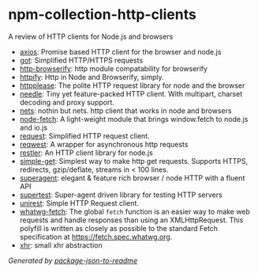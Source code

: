 # npm-collection-http-clients

A review of HTTP clients for Node.js and browsers

- [axios](https://github.com/git+https:/): Promise based HTTP client for the browser and node.js
- [got](https://github.com/sindresorhus/got): Simplified HTTP/HTTPS requests
- [http-browserify](https://github.com/substack/http-browserify): http module compatability for browserify
- [httpify](https://github.com/scottcorgan/httpify): Http in Node and Browserify, simply.
- [httpplease](https://github.com/matthewwithanm/httpplease.js): The polite HTTP request library for node and the browser
- [needle](https://github.com/tomas/needle): Tiny yet feature-packed HTTP client. With multipart, charset decoding and proxy support.
- [nets](https://github.com/maxogden/nets): nothin but nets. http client that works in node and browsers
- [node-fetch](https://github.com/git+https:/): A light-weight module that brings window.fetch to node.js and io.js
- [request](https://github.com/mikeal/request): Simplified HTTP request client.
- [reqwest](https://github.com/ded/reqwest): A wrapper for asynchronous http requests
- [restler](https://github.com/danwrong/restler): An HTTP client library for node.js
- [simple-get](https://github.com/feross/simple-get): Simplest way to make http get requests. Supports HTTPS, redirects, gzip/deflate, streams in &lt; 100 lines.
- [superagent](https://github.com/visionmedia/superagent): elegant &amp; feature rich browser / node HTTP with a fluent API
- [supertest](https://github.com/visionmedia/supertest): Super-agent driven library for testing HTTP servers
- [unirest](https://github.com/Mashape/unirest-nodejs): Simple HTTP Request client.
- [whatwg-fetch](https://github.com/github/fetch): The global `fetch` function is an easier way to make web requests and handle responses than using an XMLHttpRequest. This polyfill is written as closely as possible to the standard Fetch specification at https://fetch.spec.whatwg.org.
- [xhr](https://github.com/Raynos/xhr): small xhr abstraction

_Generated by [package-json-to-readme](https://github.com/zeke/package-json-to-readme)_
